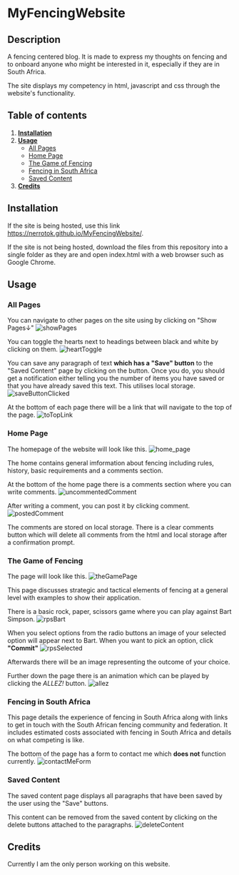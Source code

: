 # MyFencingWebsite

## Description
A fencing centered blog. It is made to express my thoughts on fencing and to onboard anyone who might be interested in it, especially if they are in South Africa.

The site displays my competency in html, javascript and css through the website's functionality.

## Table of contents

1. [**Installation**](#installation) 
2. [**Usage**](#usage)
   * [All Pages](#all-pages)
   * [Home Page](#home-page)
   * [The Game of Fencing](#the-game-of-fencing)
   * [Fencing in South Africa](#fencing-in-south-africa)
   * [Saved Content](#saved-content)
3. [**Credits**](#credits)

## Installation 

If the site is being hosted, use this link https://nerrotok.github.io/MyFencingWebsite/.

If the site is not being hosted, download the files from this repository into a single folder as they are and open index.html with a web browser such as Google Chrome.

## Usage 

### All Pages

You can navigate to other pages on the site using by clicking on "Show Pages↓"
![showPages](https://github.com/Nerrotok/MyFencingWebsite/assets/140401659/32819b98-6c3f-48f7-be0a-667ade2a14ed)

You can toggle the hearts next to headings between black and white by clicking on them.
![heartToggle](https://github.com/Nerrotok/MyFencingWebsite/assets/140401659/cb355143-65a4-49cd-96a8-ac4fed68d686)

You can save any paragraph of text **which has a "Save" button** to the "Saved Content" page by clicking on the button. Once you do, you should get a notification either telling you the number of items you have saved or that you have already saved this text. This utilises local storage.
![saveButtonClicked](https://github.com/Nerrotok/MyFencingWebsite/assets/140401659/b5a7a35a-e3a3-47a0-889d-171472162bc3)

At the bottom of each page there will be a link that will navigate to the top of the page.
![toTopLink](https://github.com/Nerrotok/MyFencingWebsite/assets/140401659/0bcc08f4-5ad1-4ce3-a6a1-5bc2269e2906)


### Home Page

The homepage of the website will look like this.
![home_page](https://github.com/Nerrotok/MyFencingWebsite/assets/140401659/41bc1156-5d12-408f-b5ac-53044f9401dc)

The home contains general imformation about fencing including rules, history, basic requirements and a comments section.

At the bottom of the home page there is a comments section where you can write comments.
![uncommentedComment](https://github.com/Nerrotok/MyFencingWebsite/assets/140401659/5f4be992-37e1-4d05-b14d-ad0c31d10c61)

After writing a comment, you can post it by clicking comment.
![postedComment](https://github.com/Nerrotok/MyFencingWebsite/assets/140401659/7314b1a9-139e-46aa-93a7-8e93c961d1e5)


The comments are stored on local storage. There is a clear comments button which will delete all comments from the html and local storage after a confirmation prompt.

### The Game of Fencing

The page will look like this.
![theGamePage](https://github.com/Nerrotok/MyFencingWebsite/assets/140401659/7732a0e6-abbf-4b63-9f4f-1bede80ce848)

This page discusses strategic and tactical elements of fencing at a general level with examples to show their application. 

There is a basic rock, paper, scissors game where you can play against Bart Simpson.
![rpsBart](https://github.com/Nerrotok/MyFencingWebsite/assets/140401659/f4c601fe-0e37-4d81-a760-fb6211238939)

When you select options from the radio buttons an image of your selected option will appear next to Bart. When you want to pick an option, click **"Commit"** 
![rpsSelected](https://github.com/Nerrotok/MyFencingWebsite/assets/140401659/82b9a3c5-c265-4e0a-8533-e8e75f2f68f0)

Afterwards there will be an image representing the outcome of your choice.

Further down the page there is an animation which can be played by clicking the _*ALLEZ!*_ button.
![allez](https://github.com/Nerrotok/MyFencingWebsite/assets/140401659/44282245-91e7-4b7d-99b1-2385576a41bd)

### Fencing in South Africa

This page details the experience of fencing in South Africa along with links to get in touch with the South African fencing community and federation. It includes estimated costs associated with fencing in South Africa and details on what competing is like.

The bottom of the page has a form to contact me which **does not** function currently.
![contactMeForm](https://github.com/Nerrotok/MyFencingWebsite/assets/140401659/6b63535e-f8be-4b9c-94a1-eba812f434dd)

### Saved Content

The saved content page displays all paragraphs that have been saved by the user using the "Save" buttons.

This content can be removed from the saved content by clicking on the delete buttons attached to the paragraphs.
![deleteContent](https://github.com/Nerrotok/MyFencingWebsite/assets/140401659/b66ece8f-79e3-4efa-acee-6889dafbfdd4)

## Credits
Currently I am the only person working on this website. 
